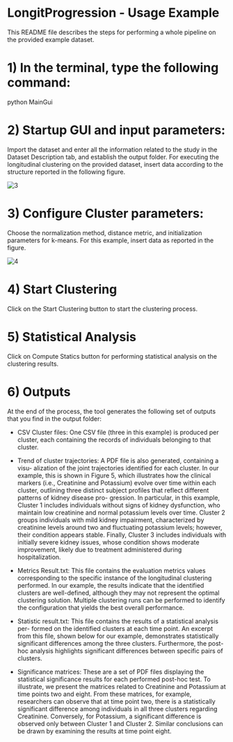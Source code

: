 # LongitProgression - Usage Example
This README file describes the steps for performing a whole pipeline on the provided example dataset.
 
 # 1) In the terminal, type the following command: 
  
  python MainGui


 # 2) Startup GUI and input parameters:
 Import the dataset and enter all the information related to the study in the Dataset Description tab, and establish the output folder.
 For executing the longitudinal clustering on the provided dataset, insert data according to the structure reported in the following figure. 
 
 ![3](https://github.com/user-attachments/assets/05a01834-d966-4d39-b54b-e14f0059281d)
 
# 3) Configure Cluster parameters:

Choose the normalization method, distance metric, and initialization parameters for k-means. 
For this example, insert data as reported in the figure. 

![4](https://github.com/user-attachments/assets/e286c868-47f6-470c-9596-9fd81211657b)

# 4) Start Clustering
Click on the Start Clustering button to start the clustering process. 

# 5) Statistical Analysis
Click on Compute Statics button for performing statistical analysis on the clustering results.

# 6) Outputs
At the end of the process, the tool generates the following set of outputs that you find in the output folder:
- CSV Cluster files: One CSV file (three in this example) is produced per
cluster, each containing the records of individuals belonging to that cluster.

- Trend of cluster trajectories: A PDF file is also generated, containing a visu-
alization of the joint trajectories identified for each cluster. In our example,
this is shown in Figure 5, which illustrates how the clinical markers (i.e., Creatinine and Potassium)
evolve over time within each cluster, outlining three
distinct subject profiles that reflect different patterns of kidney disease pro-
gression. In particular, in this example, Cluster 1 includes individuals without
signs of kidney dysfunction, who maintain low creatinine and normal potassium levels over time. Cluster 2 groups individuals with mild kidney impairment,
characterized by creatinine levels around two and fluctuating potassium
levels; however, their condition appears stable. Finally, Cluster 3 includes individuals
with initially severe kidney issues, whose condition shows moderate
improvement, likely due to treatment administered during hospitalization.

- Metrics Result.txt: This file contains the evaluation metrics values corresponding to the specific instance of the longitudinal clustering performed.
  In our example, the results indicate that the identified clusters are well-defined, although they may not represent the optimal clustering solution.
  Multiple clustering runs can be performed to identify the configuration that yields the best overall performance.

- Statistic result.txt: This file contains the results of a statistical analysis per-
formed on the identified clusters at each time point. An excerpt from this file,
shown below for our example, demonstrates statistically significant differences
among the three clusters. Furthermore, the post-hoc analysis highlights significant differences between specific pairs of clusters.

-  Significance matrices: These are a set of PDF files displaying the statistical
significance results for each performed post-hoc test. To illustrate, we present
the matrices related to Creatinine and Potassium at time points two and eight. From these matrices, for example, researchers can observe that at
time point two, there is a statistically significant difference among individuals
in all three clusters regarding Creatinine. Conversely, for Potassium, a significant difference is observed only between Cluster 1 and Cluster 2. Similar
conclusions can be drawn by examining the results at time point eight.
